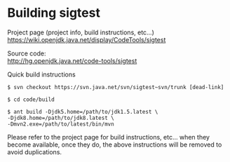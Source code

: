 # Building sigtest

Project page (project info, build instructions, etc…)
https://wiki.openjdk.java.net/display/CodeTools/sigtest

Source code: <br/>
http://hg.openjdk.java.net/code-tools/sigtest

Quick build instructions <br/>
```
$ svn checkout https://svn.java.net/svn/sigtest~svn/trunk [dead-link]

$ cd code/build

$ ant build -Djdk5.home=/path/to/jdk1.5.latest \
-Djdk8.home=/path/to/jdk8.latest \
-Dmvn2.exe=/path/to/latest/bin/mvn
```
Please refer to the project page for build instructions, etc… when they become available, once they do, the above instructions will be removed to avoid duplications.
